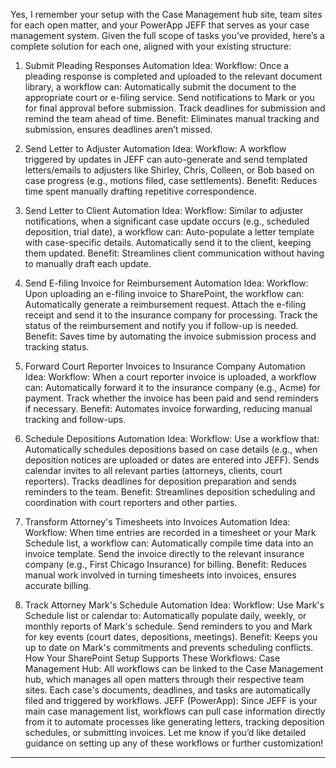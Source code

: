 Yes, I remember your setup with the Case Management hub site, team sites for each open matter, and your PowerApp JEFF that serves as your case management system. Given the full scope of tasks you’ve provided, here’s a complete solution for each one, aligned with your existing structure:

1. Submit Pleading Responses
Automation Idea:
Workflow: Once a pleading response is completed and uploaded to the relevant document library, a workflow can:
Automatically submit the document to the appropriate court or e-filing service.
Send notifications to Mark or you for final approval before submission.
Track deadlines for submission and remind the team ahead of time.
Benefit: Eliminates manual tracking and submission, ensures deadlines aren’t missed.

2. Send Letter to Adjuster
Automation Idea:
Workflow: A workflow triggered by updates in JEFF can auto-generate and send templated letters/emails to adjusters like Shirley, Chris, Colleen, or Bob based on case progress (e.g., motions filed, case settlements).
Benefit: Reduces time spent manually drafting repetitive correspondence.

3. Send Letter to Client
Automation Idea:
Workflow: Similar to adjuster notifications, when a significant case update occurs (e.g., scheduled deposition, trial date), a workflow can:
Auto-populate a letter template with case-specific details.
Automatically send it to the client, keeping them updated.
Benefit: Streamlines client communication without having to manually draft each update.

4. Send E-filing Invoice for Reimbursement
Automation Idea:
Workflow: Upon uploading an e-filing invoice to SharePoint, the workflow can:
Automatically generate a reimbursement request.
Attach the e-filing receipt and send it to the insurance company for processing.
Track the status of the reimbursement and notify you if follow-up is needed.
Benefit: Saves time by automating the invoice submission process and tracking status.

5. Forward Court Reporter Invoices to Insurance Company
Automation Idea:
Workflow: When a court reporter invoice is uploaded, a workflow can:
Automatically forward it to the insurance company (e.g., Acme) for payment.
Track whether the invoice has been paid and send reminders if necessary.
Benefit: Automates invoice forwarding, reducing manual tracking and follow-ups.

6. Schedule Depositions
Automation Idea:
Workflow: Use a workflow that:
Automatically schedules depositions based on case details (e.g., when deposition notices are uploaded or dates are entered into JEFF).
Sends calendar invites to all relevant parties (attorneys, clients, court reporters).
Tracks deadlines for deposition preparation and sends reminders to the team.
Benefit: Streamlines deposition scheduling and coordination with court reporters and other parties.

7. Transform Attorney's Timesheets into Invoices
Automation Idea:
Workflow: When time entries are recorded in a timesheet or your Mark Schedule list, a workflow can:
Automatically compile time data into an invoice template.
Send the invoice directly to the relevant insurance company (e.g., First Chicago Insurance) for billing.
Benefit: Reduces manual work involved in turning timesheets into invoices, ensures accurate billing.

8. Track Attorney Mark's Schedule
Automation Idea:
Workflow: Use Mark's Schedule list or calendar to:
Automatically populate daily, weekly, or monthly reports of Mark's schedule.
Send reminders to you and Mark for key events (court dates, depositions, meetings).
Benefit: Keeps you up to date on Mark's commitments and prevents scheduling conflicts.
How Your SharePoint Setup Supports These Workflows:
Case Management Hub: All workflows can be linked to the Case Management hub, which manages all open matters through their respective team sites. Each case's documents, deadlines, and tasks are automatically filed and triggered by workflows.
JEFF (PowerApp): Since JEFF is your main case management list, workflows can pull case information directly from it to automate processes like generating letters, tracking deposition schedules, or submitting invoices.
Let me know if you’d like detailed guidance on setting up any of these workflows or further customization!

-------------------------------------------------------------------------------------------------------------------------------------------------------------


